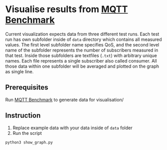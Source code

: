 # Visualise results from [MQTT Benchmark](https://github.com/danyk20/MQTT_Benchmark.git)

Current visualization expects data from three different test runs. Each test run has own subfolder inside of `data`
directory which contains all measured values. The first level subfolder name specifies QoS, and the second level name of
the subfolder represents the number of subscribers measured in that test. Inside those subfolders are textfiles (`.txt`)
with arbitrary unique names. Each file represents a single subscriber also called consumer. All those data within one
subfolder will be averaged and plotted on the graph as single line.

## Prerequisites

Run [MQTT Benchmark](https://github.com/danyk20/MQTT_Benchmark.git) to generate data for visualisation/

## Instruction

1. Replace example data with your data inside of `data` folder
2. Run the script

```shell
python3 show_graph.py
```